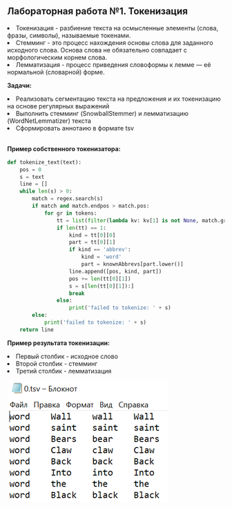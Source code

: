 ## Лабораторная работа №1. Токенизация
<li> Токенизация - разбиение текста на осмысленные элементы (слова, фразы, символы), называемые токенами. <br>
<li> Стемминг - это процесс нахождения основы слова для заданного исходного слова. Основа слова не обязательно совпадает с морфологическим корнем слова.<br>
<li> Лемматизация - процесс приведения словоформы к лемме — её нормальной (словарной) форме.<br>
  
**Задачи:**
<li> Реализовать сегментацию текста на предложения и их токенизацию на основе регулярных выражений
<li> Выполнить стемминг (SnowballStemmer) и лемматизацию (WordNetLemmatizer) текста
<li> Сформировать аннотаию в формате tsv
<br>
  <br>
  
  **Пример собственного токенизатора:**
```python
def tokenize_text(text):
    pos = 0
    s = text
    line = []
    while len(s) > 0:
        match = regex.search(s)
        if match and match.endpos > match.pos:
            for gr in tokens:
                tt = list(filter(lambda kv: kv[1] is not None, match.groupdict().items()))
                if len(tt) == 1:
                    kind = tt[0][0]
                    part = tt[0][1]
                    if kind == 'abbrev':
                        kind = 'word'
                        part = knownAbbrevs[part.lower()]
                    line.append([pos, kind, part])
                    pos += len(tt[0][1])
                    s = s[len(tt[0][1]):]
                    break
                else:
                    print('failed to tokenize: ' + s)
        else:
            print('failed to tokenize: ' + s)
    return line  
```
  **Пример результата токенизации:**
<li> Первый столбик - исходное слово
<li> Второй столбик - стемминг 
<li> Третий столбик - лемматизация
    <br>
  
  ![Результат токенизации](https://github.com/kivirciks/nlp/blob/main/assets/example_tokenizer.PNG)

